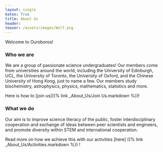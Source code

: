 ```yaml
---
layout: single
katex: True
title: About Us
header:
teaser: /assets/images/Wolf.png
---
```


Welcome to Ouroboros!

### Who we are

We are a group of passionate science undergraduates! Our members come from universities around the world, including the University of Edinburgh, UCL, the University of Toronto, the University of Oxford, and the Chinese University of Hong Kong, just to name a few. Our members study biochemistry, astrophysics, physics, mathematics, statistics and more. 

Here is how to [join us]({% link _About_Us/Join Us.markdown %})!

### What we do

Our aim is to improve science literacy of the public, foster interdisciplinary cooperation and exchange of ideas between peer scientists and engineers, and promote diversity within STEM and international cooperation.

Read more on how we achieve this with our activities [here] ({% link _About_Us/Activities.markdown %}) !





